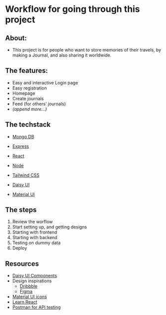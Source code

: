 # Workflow for going through this project
## About:
- This project is for people who want to store memories of their travels, by making a Journal, and also sharing it worldwide.

## The features:
- Easy and interactive Login page
- Easy registration
- Homepage
- Create journals
- Feed (for others' journals)
- *(append more...)*

## The techstack
- [Mongo DB](https://www.mongodb.com/)
- [Express](https://expressjs.com/)
- [React](https://reactjs.org/)
- [Node](https://nodejs.org/en/)

- [Tailwind CSS](https://tailwindcss.com)
- [Daisy UI](https://daisyui.com)
- [Material UI](https://mui.com)

## The steps
1. Review the worflow
2. Start setting up, and getting designs
3. Starting with frontend
4. Starting with backend
5. Testing on dummy data
6. Deploy

## Resources
- [Daisy UI Components](https://daisyui.com/docs/components/)
- Design inspirations
    - [Dribbble](https://dribbble.com)
    - [Figma](https://www.figma.com)
- [Material UI icons](https://mui.com/material-icons/)
- [Learn React](https://react.dev/learn)
- [Postman for API testing](https://www.postman.com/docs/api/)